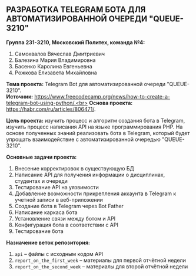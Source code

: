 ## РАЗРАБОТКА TELEGRAM БОТА ДЛЯ АВТОМАТИЗИРОВАННОЙ ОЧЕРЕДИ "QUEUE-3210"
**Группа 231-3210, Московский Политех, команда №4:**
1.	Самохвалов Вячеслав Дмитриевич
2.	Балезина Мария Владимировна
3.	Басенко Каролина Евгеньевна
4.	Рожкова Елизавета Михайловна<br>

**Тема проекта:** Telegram Bot для автоматизированной очереди "QUEUE-3210".<br>
**Источник:** https://www.freecodecamp.org/news/how-to-create-a-telegram-bot-using-python/.<br>
**Основа проекта:** https://habr.com/ru/articles/806471/. 

**Цель проекта:** изучить процесс и алгоритм создания бота в Telegram, изучить процесс написания API на языке программирования PHP. На основе полученных знаний реализовать бота в Telegram, который будет упрощать взаимодействие с автоматизированной очередью "QUEUE-3210".

**Основные задачи проекта:**
1. Внесение корректировок в существующую БД
2. Написание API для получения информации о дисциплинах, студентах и очереди
3. Тестирование API на уязвимости
4. Добавление возможности прикрепления аккаунта в Telegram к учетной записи в веб-приложении
5. Создание бота в Telegram через Bot Father
6. Написание каркаса бота
7. Установление связи между ботом и API
8. Конфигурация бота в соответствии с API
9. Тестирование бота<br>

**Назначение веток репозитория:**<br>
1. `api` – файлы с исходным кодом API<br>
2. `report_on_the_first_week` – материалы для первой отчётной недели
3. `report_on_the_second_week` – материалы для второй отчётной недели




